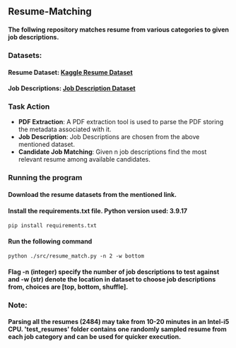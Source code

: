 ## Resume-Matching

#### The follwing repository matches resume from various categories to given job descriptions. 

### Datasets:
#### Resume Dataset: [Kaggle Resume Dataset](https://www.kaggle.com/datasets/snehaanbhawal/resume-dataset)
#### Job Descriptions: [Job Description Dataset](https://huggingface.co/datasets/jacob-hugging-face/job-descriptions/viewer/default/train?row=0)

### Task Action
* <strong>PDF Extraction</strong>: A PDF extraction tool is used to parse the PDF storing the metadata associated with it.
* <strong>Job Description</strong>: Job Descriptions are chosen from the above mentioned dataset.
* <strong>Candidate Job Matching</strong>: Given n job descriptions find the most relevant resume among available candidates.

### Running the program
#### Download the resume datasets from the mentioned link.
#### Install the requirements.txt file. Python version used: 3.9.17
```
pip install requirements.txt
```
#### Run the following command 
```
python ./src/resume_match.py -n 2 -w bottom
```
#### Flag -n (integer) specify the number of job descriptions to test against and -w (str) denote the location in dataset to choose job descriptions from, choices are [top, bottom, shuffle]. 


### Note:
#### Parsing all the resumes (2484) may take from 10-20 minutes in an Intel-i5 CPU. 'test_resumes' folder contains one randomly sampled resume from each job category and can be used for quicker execution. 

